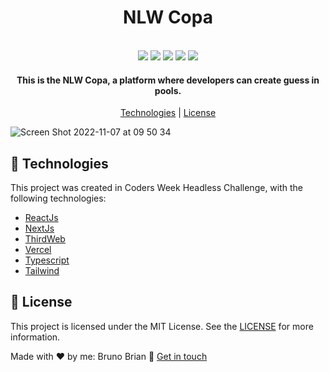 <h1 align="center">
    NLW Copa
</h1>

<p align="center">
  <br>
  <img src="https://img.shields.io/github/languages/top/brunoBrian/nlw-copa-web">
  <img src="https://img.shields.io/github/issues/brunoBrian/nlw-copa-web">
  <img src="https://img.shields.io/github/forks/brunoBrian/nlw-copa-web">
  <img src="https://img.shields.io/github/stars/brunoBrian/nlw-copa-web">
  <img src="https://img.shields.io/github/license/brunoBrian/nlw-copa-web">
</p>

<h4 align="center">
  This is the NLW Copa, a platform where developers can create guess in pools.
</h4>

<p align="center">
  <a href="#rocket-technologies">Technologies</a> | <a href="#memo-license">License</a>
</p>

![Screen Shot 2022-11-07 at 09 50 34](https://user-images.githubusercontent.com/20588822/200314736-0902a6f2-a7f3-4ba2-9036-a6e2ca2b91e5.png)

## :rocket: Technologies

This project was created in Coders Week Headless Challenge, with the following technologies:

- [ReactJs](https://reactjs.org/)
- [NextJs](https://nextjs.org/)
- [ThirdWeb](https://www.thirdweb.com)
- [Vercel](https://vercel.com/)
- [Typescript](https://www.typescriptlang.org/)
- [Tailwind](https://tailwindcss.com/)

## :memo: License

This project is licensed under the MIT License. See the [LICENSE](https://opensource.org/licenses/MIT) for more information.

Made with ♥ by me: Bruno Brian :wave: [Get in touch](https://www.linkedin.com/in/bruno-brian-sousa-a76011116/)
